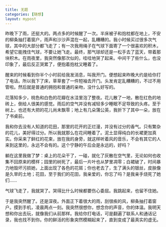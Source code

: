 ```yaml
---
title: 无题
categories: [随想]
layout: mypost
---
```


昨晚下了雨，还挺大的。两点多的时候醒了一次。半床被子和抱枕都在地上，不安的柳条抽打着窗户，雨声和沙沙声混在一起，乱糟糟的。我小时候买过很多次气球，其中的大部分都飞走了；有一次我用绳子在气球下面寄了一个很喜欢的积木，希望它能拽住气球，不要让她飞走。最终，那气球却还是一松手去了蓝天，带着那块积木。在雨夜里，我突然像那次似的，哇哇地哭了起来。中间干了些什么，也没印象了，最后反正哭累了，便抱着抱枕又睡着了。

醒来的时候看到你半个小时前给我发消息，叫我开门。便想起来昨晚大约是给你打了电话。所以我下了床，草草套了一件短袖去开门。头发肯定乱糟糟的，不过不用管啦。然后就是普通的拥抱和普通的亲吻，没什么好写的。

花落知多少，桃色和白色的花瓣在水洼里泡了整夜。花儿散了一地，散在红色的地砖上，倒给人很美的感觉。雨后的空气并没有减轻多少睡眠不足导致的头疼。至于树上，也还有大把的花儿尚未飘零；地上有几朵蒲公英，我折下了其中一朵，放在了书桌前。

我和你去没有人知道的花田，那里的花开的正烂漫，并没有过分的香气。只有繁杂的花儿，美好得过分。所以我就那么在花间睡着了。泥土显得纯白的长裙更加真实。你采来了鲜红的花束，放在我的身旁，就这样听着风的音乐，不会有其它的人来到这里的，永远不会有的。这个宁静的午后会是永远的，好吗？

躺在这里我做了梦：桌上的花朵干了，一碰，就化了灰散在空气里，无论如何也收集不回原来的模样；园里的树死了，最后一片叶也从梦里凋零；白裙破了，时间暴力地毁坏污损她，上面出现了各色的花斑；你也老去了，生了满头的银丝，皮肤像是久旱的土地；花田，至于我们的花田，我亲爱的，你忘了吗？是我亲手烧死了她们……

气球飞走了，我就哭了。哭得比什么时候都要伤心委屈。我跳起来，也留不住她。

于是我突然醒了。还是深夜。外面正下着很大的雨，刮很疾的风，柳条抽打着窗户。摸到手机，凌晨两点一刻。我突然很想你，想念你的声音，你的体温。我明天想和你出去玩，就像我们从前那样。我给你打电话，可是翻遍了联系人和通话记录，我也找不到你。你的鲜活的形象突然模糊起来了，直到变成了最真实的虚无。